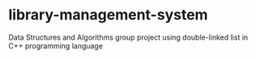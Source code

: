 # library-management-system
Data Structures and Algorithms group project using double-linked list in C++ programming language
